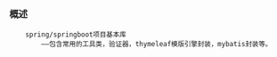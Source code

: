 ### 概述
```$xslt
    spring/springboot项目基本库
        ——包含常用的工具类，验证器，thymeleaf模版引擎封装，mybatis封装等。
```           